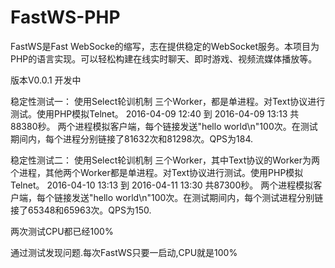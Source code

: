 # FastWS-PHP
FastWS是Fast WebSocke的缩写，志在提供稳定的WebSocket服务。本项目为PHP的语言实现。可以轻松构建在线实时聊天、即时游戏、视频流媒体播放等。

版本V0.0.1 开发中

稳定性测试一：
使用Select轮训机制
三个Worker，都是单进程。对Text协议进行测试。使用PHP模拟Telnet。
2016-04-09 12:40 到 2016-04-09 13:13 共88380秒。
两个进程模拟客户端，每个链接发送"hello world\n"100次。在测试期间内，每个进程分别链接了81632次和81298次。QPS为184.

稳定性测试二：
使用Select轮训机制
三个Worker，其中Text协议的Worker为两个进程，其他两个Worker都是单进程。对Text协议进行测试。使用PHP模拟Telnet。
2016-04-10 13:13 到 2016-04-11 13:30 共87300秒。
两个进程模拟客户端，每个链接发送"hello world\n"100次。在测试期间内，每个测试进程分别链接了65348和65963次。QPS为150.

两次测试CPU都已经100%



通过测试发现问题.每次FastWS只要一启动,CPU就是100%